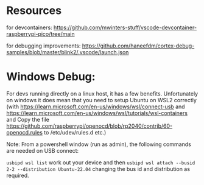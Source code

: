 

# Resources

for devcontainers:
https://github.com/mwinters-stuff/vscode-devcontainer-raspberrypi-pico/tree/main

for debugging improvements:
https://github.com/haneefdm/cortex-debug-samples/blob/master/blink2/.vscode/launch.json


# Windows Debug:

For devs running directly on a linux host, it has a few benefits. Unfortunately on windows it does mean that you need to setup Ubuntu on WSL2 correctly (with https://learn.microsoft.com/en-us/windows/wsl/connect-usb and https://learn.microsoft.com/en-us/windows/wsl/tutorials/wsl-containers and Copy the file https://github.com/raspberrypi/openocd/blob/rp2040/contrib/60-openocd.rules to /etc/udev/rules.d etc.)

Note: From a powershell window (run as admin), the following commands are needed on USB connect:

`usbipd wsl list`
work out your device and then
`usbipd wsl attach --busid 2-2 --distribution Ubuntu-22.04`
changing the bus id and distribution as required.

